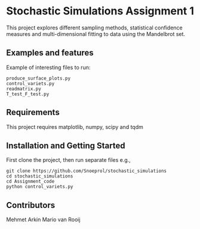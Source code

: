 # Stochastic Simulations Assignment 1

This project explores different sampling methods, statistical confidence measures and multi-dimensional fitting to data using the Mandelbrot set.

## Examples and features

Example of interesting files to run:

	produce_surface_plots.py
	control_variets.py
	readmatrix.py
	T_test_F_test.py

## Requirements

This project requires matplotlib, numpy, scipy and tqdm

## Installation and Getting Started

First clone the project, then run separate files e.g.,

	git clone https://github.com/Snoeprol/stochastic_simulations
  	cd stochastic_simulations
  	cd Assignment_code
  	python control_variets.py


## Contributors

Mehmet Arkin
Mario van Rooij

